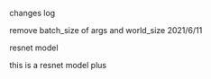 

changes log

remove batch_size  of args and world_size              2021/6/11

resnet model

this is a resnet model plus

